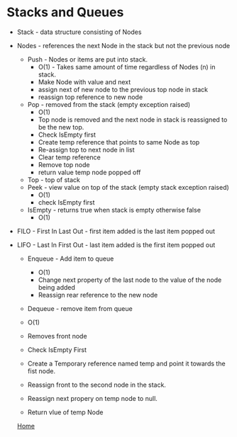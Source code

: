 # Stacks and Queues

- Stack - data structure consisting of Nodes
- Nodes - references the next Node in the stack but not the previous node
    - Push - Nodes or items are put into stack.
        - O(1) - Takes same amount of time regardless of Nodes (n) in stack.
        - Make Node with value and next
        - assign next of new node to the previous top node in stack
        - reassign top reference to new node
    - Pop - removed from the stack (empty exception raised)
        - O(1) 
        - Top node is removed and the next node in stack is reassigned to be the new top.
        - Check IsEmpty first
        - Create temp reference that points to same Node as top
        - Re-assign top to next node in list
        - Clear temp reference
        - Remove top node
        - return value temp node popped off
    - Top - top of stack
    - Peek - view value on top of the stack (empty stack exception raised)
        - O(1)
        - check IsEmpty first
    - IsEmpty - returns true when stack is empty otherwise false
        - O(1)
- FILO - First In Last Out - first item added is the last item popped out
- LIFO - Last In First Out - last item added is the first item popped out

    - Enqueue - Add item to queue
        - O(1)
        - Change next property of the last node to the value of the node being added
        - Reassign rear reference to the new node

    - Dequeue - remove item from queue
    - O(1)
    - Removes front node
    - Check IsEmpty First
    - Create a Temporary reference named temp and point it towards the fist node.
    - Reassign front to the second node in the stack.
    - Reassign next propery on temp node to null.
    - Return vlue of temp Node

    [Home](../README.md)
